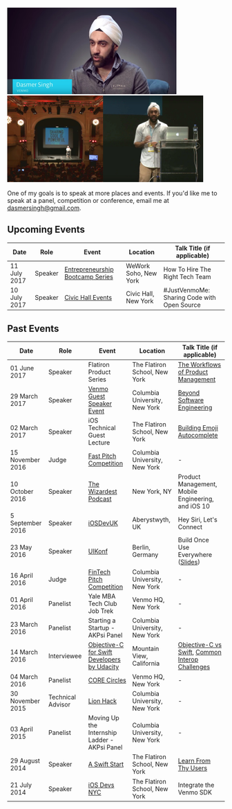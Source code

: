 <img src="images/interview.jpg" height="200"><img src="images/audience.jpg" height="200"><img src="images/close_up.jpg" height="200">

One of my goals is to speak at more places and events.
If you'd like me to speak at a panel, competition or conference, email me at <dasmersingh@gmail.com>.

## Upcoming Events

| Date        | Role | Event | Location | Talk Title (if applicable) |
| ----------- | ----- | ----- | ----- | -------- |
| 11 July 2017 | Speaker | [Entrepreneurship Bootcamp Series][20] | WeWork Soho, New York  | How To Hire The Right Tech Team |
| 10 July 2017 | Speaker | [Civic Hall Events][19] | Civic Hall, New York  | #JustVenmoMe: Sharing Code with Open Source |

## Past Events

| Date        | Role | Event | Location | Talk Title (if applicable) |
| ----------- | ----- | ----- | ----- | -------- |
| 01 June 2017 | Speaker |  Flatiron Product Series | The Flatiron School, New York | [The Workflows of Product Management][18] |
| 29 March 2017 | Speaker | [Venmo Guest Speaker Event][15] | Columbia University,  New York | [Beyond Software Engineering][17] |
| 02 March 2017 | Speaker | iOS Technical Guest Lecture | The Flatiron School, New York | [Building Emoji Autocomplete][16] |
| 15 November 2016 | Judge | [Fast Pitch Competition][1] | Columbia University,  New York | - |
| 10 October 2016 | Speaker | [The Wizardest Podcast][13a] | New York, NY | Product Management, Mobile Engineering, and iOS 10 |
| 5 September 2016 | Speaker | [iOSDevUK][1] | Aberystwyth, UK | Hey Siri, Let's Connect |
| 23 May 2016 | Speaker | [UIKonf][8a] | Berlin, Germany | Build Once Use Everywhere ([Slides][8c]) |
| 16 April 2016 | Judge | [FinTech Pitch Competition][7] | Columbia University,  New York | - |
| 01 April 2016 | Panelist | Yale MBA Tech Club Job Trek | Venmo HQ,  New York | - |
| 23 March 2016 | Panelist | Starting a Startup - AKPsi Panel | Columbia University,  New York | - |
| 14 March 2016 | Interviewee | [Objective-C for Swift Developers by Udacity][9] | Mountain View,  California | [Objective-C vs Swift][10], [Common Interop Challenges][11] |
| 04 March 2016 | Panelist | [CORE Circles][5] | Venmo HQ, New York | - |
| 30 November 2015 | Technical Advisor | [Lion Hack][6] |Columbia University,  New York | - |
| 03 April 2015 | Panelist | Moving Up the Internship Ladder - AKPsi Panel |Columbia University,  New York |- |
| 29 August 2014 | Speaker | [A Swift Start][3] | The Flatiron School, New York | [Learn From Thy Users][4] |
| 21 July 2014 | Speaker | [iOS Devs NYC][2] | The Flatiron School, New York | Integrate the Venmo SDK |

[1]: http://www.iosdevuk.com/
[2]: http://www.meetup.com/iOS-Devs-NYC/events/194385732/
[3]: http://aswiftstart.com/
[4]: https://speakerdeck.com/dasmer/learn-from-thy-users
[5]: http://coreatcu.com/corecircles
[6]: http://columbiaentrepreneurs.org/CEONEW2015/lion-hack-cbs-2015/
[7]: https://www.evensi.us/core-fintech-amp-social-entrepreneurship-elevator-pitch/175092386
[8a]: http://www.uikonf.com
[8b]: https://www.youtube.com/watch?v=JbIoI7sm4_o&t=37m0s
[8c]: https://speakerdeck.com/dasmer/build-once-use-everywhere
[9]: https://www.udacity.com/course/objective-c-for-swift-developers--ud1009
[10]: https://classroom.udacity.com/courses/ud1009/lessons/7813929061/concepts/79651565980923
[11]: https://classroom.udacity.com/courses/ud1009/lessons/8087838321/concepts/81452688740923
[12]: https://www.youtube.com/watch?v=JbIoI7sm4_o
[13a]: https://wizardest.com/tagged/podcast
[13b]: https://wizardest.com/wizardest-podcast-episode-1-dasmer-singh-product-manager-at-venmo-fc7fea62ff42#.4tajek5lz
[14]: https://www.eventbrite.com/e/columbia-fast-pitch-competition-2016-registration-29058471671?aff=erelexpmlt
[15]: https://www.facebook.com/events/1897105280571033/
[16]: http://share.snacktools.com/959B5A59E8C/bh3212q8
[17]: https://speakerdeck.com/dasmer/beyond-software-engineering
[18]: https://speakerdeck.com/dasmer/the-workflows-of-product-management
[19]: https://www.eventbrite.com/e/justvenmome-sharing-code-with-open-source-tickets-35387480908
[20]: https://www.eventbrite.com/e/entrepreneurship-bootcamp-series-how-to-hire-the-right-tech-team-tickets-35482476041
